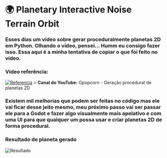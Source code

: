 # 🌍 Planetary Interactive Noise Terrain Orbit 

### Esses dias um vídeo sobre gerar proceduralmente planetas 2D em Python. Olhando o vídeo, pensei... Humm eu consigo fazer isso. Essa aqui é a minha tentativa de copiar o que foi feito no vídeo.

### Vídeo referência:
[![Referencia](https://i.ytimg.com/vi/9_vhEbdv1iE/hq720.jpg?sqp=-oaymwEXCNAFEJQDSFryq4qpAwkIARUAAIhCGAE=&rs=AOn4CLD8OjbGtmx8GdL3HreHibsUpFjPlQ)](https://youtu.be/vt5fpE0bzSY) > **Canal do YouTube:** Gpopcorn - Geração procedural de planetas 2D

### Existem mil melhorias que podem ser feitas no código mas ele vai ficar desse jeito mesmo, meu próximo passo vai ser passar ele para a Godot e fazer algo visualmente mais apelativo e com uma UI para que qualquer um possa usar e criar planetas 2D de forma procedural.

### Resultado de planeta gerado
![Resultado](result.gif)



